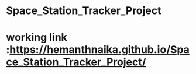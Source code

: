 # Space_Station_Tracker_Project
# working link :https://hemanthnaika.github.io/Space_Station_Tracker_Project/
